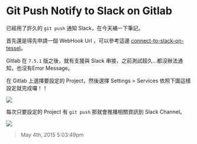 # Git Push Notify to Slack on Gitlab

已經用了許久的 `git push` 通知 Slack，在今天補一下筆記。

首先還是得先申請一個  WebHook Url ，可以參考這邊 [connect-to-slack-on-tessel][1]。

Gitlab 在 `7.5.1` 版之後，就有支援與 Slack 串接，之前測試超久...都沒辦法通知，也沒有Error Message。

在 Gitlab 上選擇要設定的 Project，然後選擇 Settings > Services 依照下圖這樣設定就完成囉！！

![](https://lh6.googleusercontent.com/-kaXWOinVU8I/VUc0kdziLJI/AAAAAAAABTw/n9QrgQPJnfk/w1059-h287-no/gitlab-to-slack.png)

每次只要設定的 Project 有 `git push` 那就會推播相關資訊到 Slack Channel。

![](https://lh6.googleusercontent.com/-VavyK3_qbz8/VUc1SngL-mI/AAAAAAAABUA/y8aq-eqCQS8/w568-h160-no/slack-notify.png)

[1]: /post/117952459648/connect-to-slack-on-tessel

> May 4th, 2015 5:03:49pm